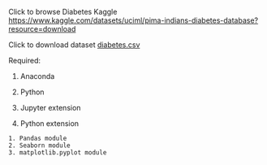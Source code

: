 Click to browse Diabetes Kaggle
https://www.kaggle.com/datasets/uciml/pima-indians-diabetes-database?resource=download

Click to download dataset
[diabetes.csv](https://github.com/user-attachments/files/17015876/diabetes.csv)

Required:
1. Anaconda
2. Python
   
  1. Jupyter extension
  2. Python extension
     
    1. Pandas module
    2. Seaborn module
    3. matplotlib.pyplot module

